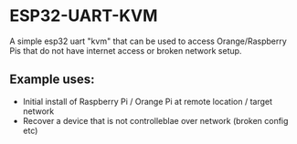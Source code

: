 # ESP32-UART-KVM
A simple esp32 uart "kvm" that can be used to access Orange/Raspberry Pis that do not have internet access or broken network setup.

## Example uses:
* Initial install of Raspberry Pi / Orange Pi at remote location / target network
* Recover a device that is not controlleblae over network (broken config etc)

